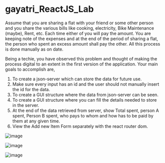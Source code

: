 # gayatri_ReactJS_Lab

Assume that you are sharing a flat with your friend or some other person and you share the various bills like cooking, electricity, Bike Maintenance (maybe), Rent, etc. Each time either of you will pay the amount. You are keeping note of the expenses and at the end of the period of sharing a flat, the person who spent an excess amount shall pay the other. All this process is done manually as on date.

Being a techie, you have observed this problem and thought of making the process digital to an extent in the first version of the application. Your main goals to accomplish are,

1.	To create a json-server which can store the data for future use.
2.	Make sure every input has an id and the user should not manually insert the id for the data.
3.	To create a GUI structure where the data from json-server can be seen.
4.	To create a GUI structure where you can fill the details needed to store in the server.
5.	At the end of the data retrieved from server, show Total spent, person A spent, Person B spent, who pays to whom and how has to be paid by them at any given time.
6.	View the Add new Item Form separately with the react router dom.

![image](https://github.com/SnehYogKulkarni/SnehalKulkarni_ReactJS_Lab/assets/115880442/5176b6b5-804d-4d76-bdf9-aa1b48814a15)


![image](https://github.com/SnehYogKulkarni/SnehalKulkarni_ReactJS_Lab/assets/115880442/e1e16b7c-e491-4d83-b643-d24eb4070930)


![image](https://github.com/SnehYogKulkarni/SnehalKulkarni_ReactJS_Lab/assets/115880442/dc14e4b1-630f-410e-95c6-b26fa502e88f)

